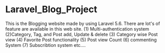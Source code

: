 # Laravel_Blog_Project
This is the Blogging website made by using Laravel 5.6. There are lot's of feature are available in this web site. (1) Multi-authentication system  (2)Category, Tag, and Post add, Update & delete (3) Category wise Post view (4) Favorite Post functionality (5) Post view Count (6) commenting System (7) Subscribtion system etc....
